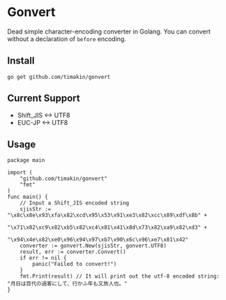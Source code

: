 Gonvert
====

Dead simple character-encoding converter in Golang.
You can convert without a declaration of `before` encoding.

## Install
```
go get github.com/timakin/gonvert
```

## Current Support
- Shift_JIS <-> UTF8
- EUC-JP <-> UTF8

## Usage

```
package main

import (
    "github.com/timakin/gonvert"
    "fmt"
)
func main() {
    // Input a Shift_JIS encoded string
    sjisStr := "\x8c\x8e\x93\xfa\x82\xcd\x95\x53\x91\xe3\x82\xcc\x89\xdf\x8b" +
               "\x71\x82\xc9\x82\xb5\x82\xc4\x81\x41\x8d\x73\x82\xa9\x82\xd3" +
               "\x94\x4e\x82\xe0\x96\x94\x97\xb7\x90\x6c\x96\xe7\x81\x42"
    converter := gonvert.New(sjisStr, gonvert.UTF8)
    result, err := converter.Convert()
    if err != nil {
        panic("Failed to convert!")
    }
    fmt.Print(result) // It will print out the utf-8 encoded string: "月日は百代の過客にして、行かふ年も又旅人也。"
}
```
